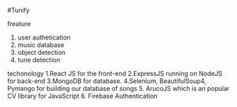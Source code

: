 #Tunify

freature 
1. user authetication
2. music database
3. object detection
4. tune detection

techonology 
1.React JS for the front-end
2.ExpressJS running on NodeJS for back-end
3.MongoDB for database. 
4.Selenium, BeautifulSoup4, Pymango for building our database of songs 
5. ArucoJS which is an popular CV library for JavaScript
6. Firebase Authentication
